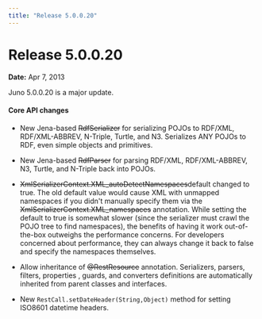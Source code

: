 ```yaml
---
title: "Release 5.0.0.20"
---
```


# Release 5.0.0.20

**Date:** Apr 7, 2013

Juno 5.0.0.20 is a major update.

#### Core API changes

- New Jena-based ~~RdfSerializer~~ for serializing POJOs to RDF/XML, RDF/XML-ABBREV, N-Triple, Turtle, and N3. Serializes ANY POJOs to RDF, even simple objects and primitives.

- New Jena-based ~~RdfParser~~ for parsing RDF/XML, RDF/XML-ABBREV, N3, Turtle, and N-Triple back into POJOs.

- ~~XmlSerializerContext.XML_autoDetectNamespaces~~default changed to <jk>true</jk>. The old default value would cause XML with unmapped namespaces if you didn't manually specify them via the ~~XmlSerializerContext.XML_namespaces~~ annotation. While setting the default to <jk>true</jk> is somewhat slower (since the serializer must crawl the POJO tree to find namespaces), the benefits of having it work out-of-the-box outweighs the performance concerns. For developers concerned about performance, they can always change it back to false and specify the namespaces themselves.

- Allow inheritance of ~~@RestResource~~ annotation. Serializers, parsers, filters, properties , guards, and converters definitions are automatically inherited from parent classes and interfaces.

- New `RestCall.setDateHeader(String,Object)` method for setting ISO8601 datetime headers.

